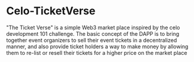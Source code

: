 # Celo-TicketVerse
"The Ticket Verse" is a simple Web3 market place inspired by the celo development 101 challenge. The basic concept of the DAPP is to bring together event organizers to sell their event tickets in a decentralized manner, and also provide ticket holders a way to make money by allowing them to re-list or resell their tickets for a higher price on the market place
